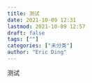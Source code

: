 ```yaml
---
title: 测试
date: 2021-10-09 12:31
lastmod: 2021-10-09 12:57 
draft: false
tags: [""]
categories: ["未分类"]
author: "Eric Ding"
---
```


测试


